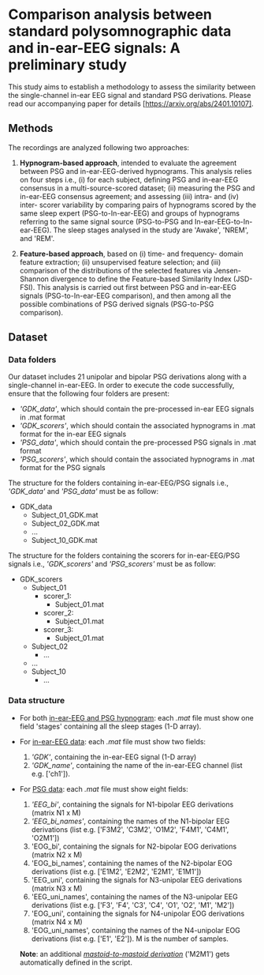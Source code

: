 # Comparison analysis between standard polysomnographic data and in-ear-EEG signals: A preliminary study
This study aims to establish a methodology to assess the similarity between the single-channel in-ear EEG signal and standard PSG derivations. Please read our accompanying paper for details [https://arxiv.org/abs/2401.10107].


## Methods
The recordings are analyzed following two approaches:

1. **Hypnogram-based approach**, intended to evaluate the agreement between PSG and in-ear-EEG-derived hypnograms. This analysis relies on four steps i.e., (i) for each subject, defining PSG and in-ear-EEG consensus in a multi-source-scored dataset; (ii) measuring the PSG and in-ear-EEG consensus agreement; and assessing (iii) intra- and (iv) inter- scorer variability by comparing pairs of hypnograms scored by the same sleep expert (PSG-to-In-ear-EEG) and groups of hypnograms referring to the same signal source (PSG-to-PSG and In-ear-EEG-to-In-ear-EEG). The sleep stages analysed in the study are 'Awake', 'NREM', and 'REM'.

3. **Feature-based approach**, based on (i) time- and frequency- domain feature extraction; (ii) unsupervised feature selection; and (iii) comparison of the distributions of the selected features via Jensen-Shannon divergence to define the Feature-based Similarity Index (JSD-FSI). This analysis is carried out first between PSG and in-ear-EEG signals (PSG-to-In-ear-EEG comparison), and then among all the possible combinations of PSG derived signals (PSG-to-PSG comparison).



## Dataset
### Data folders
Our dataset includes 21 unipolar and bipolar PSG derivations along with a single-channel in-ear-EEG.
In order to execute the code successfully, ensure that the following four folders are present:
* *'GDK_data'*, which should contain the pre-processed in-ear EEG signals in .mat format
* *'GDK_scorers'*, which should contain the associated hypnograms in .mat format for the in-ear EEG signals
* *'PSG_data'*, which should contain the pre-processed PSG signals in .mat format
* *'PSG_scorers'*, which should contain the associated hypnograms in .mat format for the PSG signals

The structure for the folders containing in-ear-EEG/PSG signals i.e., *'GDK_data'* and *'PSG_data'* must be as follow:
- GDK_data
  - Subject_01_GDK.mat
  - Subject_02_GDK.mat
  - ...
  - Subject_10_GDK.mat

The structure for the folders containing the scorers for in-ear-EEG/PSG signals i.e., *'GDK_scorers'* and *'PSG_scorers'* must be as follow:
- GDK_scorers
  - Subject_01
    - scorer_1:
      - Subject_01.mat
    - scorer_2:
      - Subject_01.mat
    - scorer_3:
      - Subject_01.mat 
  - Subject_02
    - ... 
  - ...
  - Subject_10
    - ...


### Data structure
- For both <ins>in-ear-EEG and PSG hypnogram</ins>: each *.mat* file must show one field 'stages' containing all the sleep stages (1-D array).
  
- For <ins>in-ear-EEG data</ins>: each *.mat* file must show two fields:
  1. *'GDK'*, containing the in-ear-EEG signal (1-D array)
  2. *'GDK_name'*, containing the name of the in-ear-EEG channel (list e.g. ['ch1']).  

- For <ins>PSG data</ins>: each *.mat* file must show eight fields:
  1. *'EEG_bi'*, containing the signals for N1-bipolar EEG derivations (matrix N1 x M)
  2. *'EEG_bi_names'*, containing the names of the N1-bipolar EEG derivations (list e.g. ['F3M2', 'C3M2', 'O1M2', 'F4M1', 'C4M1', 'O2M1'])
  3. 'EOG_bi', containing the signals for N2-bipolar EOG derivations (matrix N2 x M)
  4. 'EOG_bi_names', containing the names of the N2-bipolar EOG derivations (list e.g. ['E1M2', 'E2M2', 'E2M1', 'E1M1'])
  5. 'EEG_uni', containing the signals for N3-unipolar EEG derivations (matrix N3 x M)
  6. 'EEG_uni_names', containing the names of the N3-unipolar EEG derivations (list e.g. ['F3', 'F4', 'C3', 'C4', 'O1', 'O2', 'M1', 'M2'])
  7. 'EOG_uni', containing the signals for N4-unipolar EOG derivations (matrix N4 x M)
  8. 'EOG_uni_names', containing the names of the N4-unipolar EOG derivations (list e.g. ['E1', 'E2']). M is the number of samples.  

  **Note**: an additional <ins>*mastoid-to-mastoid derivation*</ins> ('M2M1') gets automatically defined in the script.
